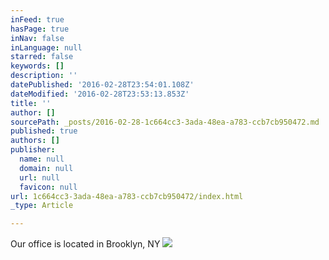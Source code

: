 ```yaml
---
inFeed: true
hasPage: true
inNav: false
inLanguage: null
starred: false
keywords: []
description: ''
datePublished: '2016-02-28T23:54:01.108Z'
dateModified: '2016-02-28T23:53:13.853Z'
title: ''
author: []
sourcePath: _posts/2016-02-28-1c664cc3-3ada-48ea-a783-ccb7cb950472.md
published: true
authors: []
publisher:
  name: null
  domain: null
  url: null
  favicon: null
url: 1c664cc3-3ada-48ea-a783-ccb7cb950472/index.html
_type: Article

---
```

Our office is located in Brooklyn, NY
![](https://the-grid-user-content.s3-us-west-2.amazonaws.com/e5ece083-5980-4802-bfb5-910daea07b47.JPG)